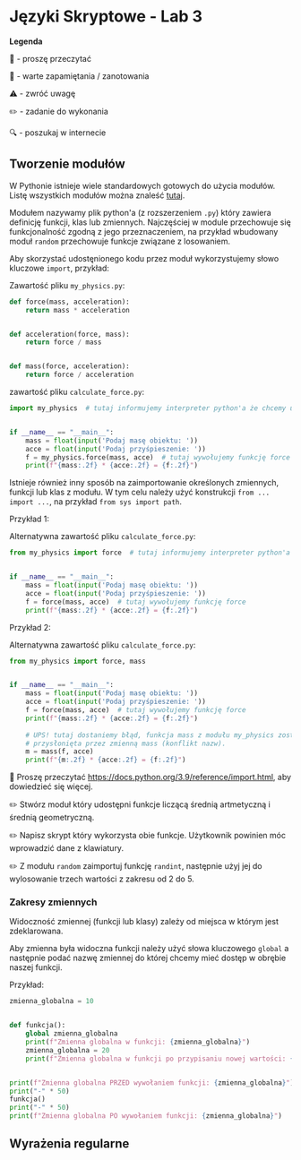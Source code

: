 # Języki Skryptowe - Lab 3

**Legenda**

📖 - proszę przeczytać

📝 - warte zapamiętania / zanotowania

⚠️ - zwróć uwagę

✏️ - zadanie do wykonania

🔍 - poszukaj w internecie

## Tworzenie modułów
W Pythonie istnieje wiele standardowych gotowych do użycia modułów. Listę wszystkich modułów można znaleść [tutaj](https://docs.python.org/3.9/py-modindex.html).

Modułem nazywamy plik python'a (z rozszerzeniem `.py`) który zawiera definicję funkcji, klas lub zmiennych. Najczęściej w module przechowuje się funkcjonalność zgodną z jego przeznaczeniem, na przykład wbudowany moduł `random` przechowuje funkcje związane z losowaniem.

Aby skorzystać udostęnionego kodu przez moduł wykorzystujemy słowo kluczowe `import`, przykład:

Zawartość pliku `my_physics.py`:
```python
def force(mass, acceleration):
    return mass * acceleration


def acceleration(force, mass):
    return force / mass


def mass(force, acceleration):
    return force / acceleration

```

zawartość pliku `calculate_force.py`:
```python
import my_physics  # tutaj informujemy interpreter python'a że chcemy uzyskać dostęp do zawartości pliku my_physics.py (modułu).


if __name__ == "__main__":
    mass = float(input('Podaj masę obiektu: '))
    acce = float(input('Podaj przyśpieszenie: '))
    f = my_physics.force(mass, acce)  # tutaj wywołujemy funkcję force znajdującą się w module my_physics.
    print(f"{mass:.2f} * {acce:.2f} = {f:.2f}")

```

Istnieje również inny sposób na zaimportowanie określonych zmiennych, funkcji lub klas z modułu. W tym celu należy użyć konstrukcji `from ... import ...`, na przykład `from sys import path`.

Przykład 1:

Alternatywna zawartość pliku `calculate_force.py`:
```python
from my_physics import force  # tutaj informujemy interpreter python'a że chcemy uzyskać dostęp do określonej zawartości pliku my_physics.py (modułu).


if __name__ == "__main__":
    mass = float(input('Podaj masę obiektu: '))
    acce = float(input('Podaj przyśpieszenie: '))
    f = force(mass, acce)  # tutaj wywołujemy funkcję force
    print(f"{mass:.2f} * {acce:.2f} = {f:.2f}")
```

Przykład 2:

Alternatywna zawartość pliku `calculate_force.py`:
```python
from my_physics import force, mass


if __name__ == "__main__":
    mass = float(input('Podaj masę obiektu: '))
    acce = float(input('Podaj przyśpieszenie: '))
    f = force(mass, acce)  # tutaj wywołujemy funkcję force
    print(f"{mass:.2f} * {acce:.2f} = {f:.2f}")
    
    # UPS! tutaj dostaniemy błąd, funkcja mass z modułu my_physics zostanie
    # przysłonięta przez zmienną mass (konflikt nazw).
    m = mass(f, acce)  
    print(f"{m:.2f} * {acce:.2f} = {f:.2f}")
```

📖 Proszę przeczytać https://docs.python.org/3.9/reference/import.html, aby dowiedzieć się więcej.


✏️ Stwórz moduł który udostępni funkcje liczącą średnią artmetyczną i średnią geometryczną.

✏️ Napisz skrypt który wykorzysta obie funkcje. Użytkownik powinien móc wprowadzić dane z klawiatury.

✏️ Z modułu `random` zaimportuj funkcję `randint`, następnie użyj jej do wylosowanie trzech wartości z zakresu od 2 do 5.


### Zakresy zmiennych
Widoczność zmiennej (funkcji lub klasy) zależy od miejsca w którym jest zdeklarowana. 

Aby zmienna była widoczna funkcji należy użyć słowa kluczowego `global` a następnie podać nazwę zmiennej do której chcemy mieć dostęp w obrębie naszej funkcji.

Przykład:
```python
zmienna_globalna = 10


def funkcja():
    global zmienna_globalna
    print(f"Zmienna globalna w funkcji: {zmienna_globalna}")
    zmienna_globalna = 20
    print(f"Zmienna globalna w funkcji po przypisaniu nowej wartości: {zmienna_globalna}")


print(f"Zmienna globalna PRZED wywołaniem funkcji: {zmienna_globalna}")
print("-" * 50)
funkcja()
print("-" * 50)
print(f"Zmienna globalna PO wywołaniem funkcji: {zmienna_globalna}")  
```


## Wyrażenia regularne 
